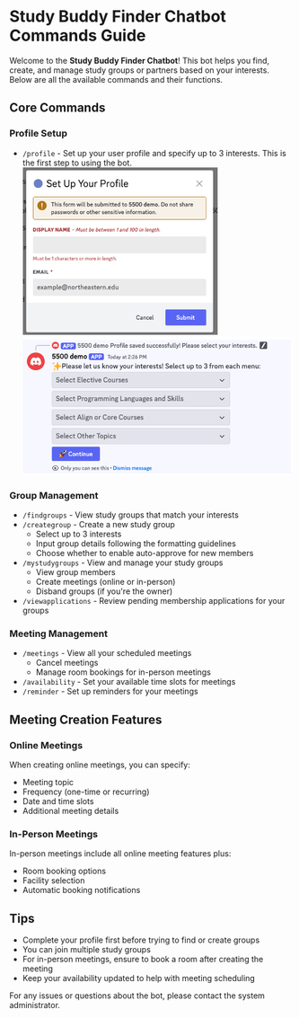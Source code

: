 # Study Buddy Finder Chatbot Commands Guide

Welcome to the **Study Buddy Finder Chatbot**! This bot helps you find, create, and manage study groups or partners based on your interests. Below are all the available commands and their functions.

## Core Commands

### Profile Setup
- `/profile` - Set up your user profile and specify up to 3 interests. This is the first step to using the bot.
![profile](image.png) ![interest](image-1.png)

### Group Management
- `/findgroups` - View study groups that match your interests
- `/creategroup` - Create a new study group
  - Select up to 3 interests
  - Input group details following the formatting guidelines
  - Choose whether to enable auto-approve for new members
- `/mystudygroups` - View and manage your study groups
  - View group members
  - Create meetings (online or in-person)
  - Disband groups (if you're the owner)
- `/viewapplications` - Review pending membership applications for your groups

### Meeting Management
- `/meetings` - View all your scheduled meetings
  - Cancel meetings
  - Manage room bookings for in-person meetings
- `/availability` - Set your available time slots for meetings
- `/reminder` - Set up reminders for your meetings

## Meeting Creation Features

### Online Meetings
When creating online meetings, you can specify:
- Meeting topic
- Frequency (one-time or recurring)
- Date and time slots
- Additional meeting details

### In-Person Meetings
In-person meetings include all online meeting features plus:
- Room booking options
- Facility selection
- Automatic booking notifications

## Tips
- Complete your profile first before trying to find or create groups
- You can join multiple study groups
- For in-person meetings, ensure to book a room after creating the meeting
- Keep your availability updated to help with meeting scheduling

For any issues or questions about the bot, please contact the system administrator.